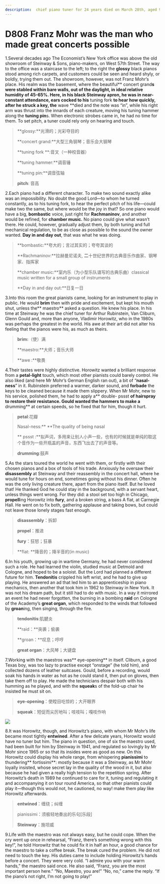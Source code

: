 ```yaml
---
description:  chief piano tuner for 24 years died on March 28th, aged 94
---
```


# D808 Franz Mohr was the man who made great concerts possible
1.Several decades ago The Economist’s New York office was above the old showroom of Steinway & Sons, piano-makers, on West 57th Street. The way to the office was a staircase to the left; to the right the **glossy** black pianos stood among rich carpets, and customers could be seen and heard shyly, or boldly, trying them out.
The showroom, however, was not Franz Mohr’s place. His realm was the basement, where the beautiful** concert grand**s were stabled within bare walls, out of the daylight, in ideal relative humidity of 45-65%. Here, in his black Steinway apron, he was in near-constant attendance, ears cocked to his** tuning fork **to hear how quickly, after he struck a key, the** wave **died and the note was “in”, while his right arm was thrust into the innards of each creature, moving his tuning hammer along the **tuning pin**s. When electronic strobes came in, he had no time for them. To set pitch, a tuner could rely only on hearing and touch.

> **glossy:**光滑的；光彩夺目的
 > 
> **concert grand:**大型三角钢琴；音乐会大钢琴
 > 
> **tuning fork **:音叉（一种校音器）
 > 
> **tuning hammer:**调音锤
 > 
> **tuning pin:**调音弦轴
 > 
> **pitch**: 音高
 > 

2.Each piano had a different character. To make two sound exactly alike was an impossibility. No doubt the good Lord—to whom he turned constantly, as to his tuning fork, to hear the perfect pitch of his life—could make two the same, but where would be the joy in that? So one piano would have a big, **bombastic** voice, just right for **Rachmaninov**, and another would be refined, for **chamber music.** No piano could give what wasn’t there. He could, however, gradually adjust them, by both tuning and full mechanical regulation, to be as close as possible to the sound the owner wanted. **Day in and day out**, that was what he was doing.

> **bombastic:**夸大的；言过其实的；夸夸其谈的
 > 
> **Rachmaninov:**拉赫曼尼诺夫, **二**十世纪世界的古典音乐作曲家、钢琴家、指挥家
 > 
> **chamber music:**室内乐（为小型乐队谱写的古典乐曲）classical music written for a small group of instruments
 > 
> **Day in and day out:**日复一日
 > 

3.Into this room the great pianists came, looking for an instrument to play in public. He would **brim** then with pride and excitement, but kept his mouth shut, unless the** maestro** asked a question. He knew his place. In his time at Steinway he was the chief tuner for Arthur Rubinstein, Van Cliburn, Glenn Gould and, more than anyone, Vladimir Horowitz, who in the 1980s was perhaps the greatest in the world. His awe at their art did not alter his feeling that the pianos were his, as much as theirs.

> **brim:**（使）满
 > 
> **maestro:**大师；音乐大师
 > 
> **awe :**敬畏
 > 

4.Their tastes were highly distinctive. Horowitz wanted a brilliant response from a **petal-light** touch, which most other pianists could barely control. He also liked (and here Mr Mohr’s German English ran out), a bit of “**nasal-ness**” in it. Rubinstein preferred a warmer, darker sound, and **forbade** the keys to be cleaned because it made them slippery. When Mr Mohr, new to his service, polished them, he had to apply a** double- pssst **of hairspray to restore their resistance. Gould wanted the hammers to make a** drumming** at certain speeds, so he fixed that for him, though it hurt.

> **petal**:花瓣
 > 
> Nasal-ness:** **The quality of being nasal
 > 
> ** pssst :**拟声词，多用来让别人小声一些，也有的时候就是单纯的取这个音作为一些开瓶盖的声音，东西飞出去了的声音等。
 > 
> **drumming**:鼓声
 > 

5.As the stars toured the world he went with them, or firstly with their chosen pianos and a box of tools of his trade. Anxiously he oversaw their **disassembly** at Steinway and their reassembly in the concert hall, where he would tune for hours on end, sometimes going without his dinner. Often he was the only living creature there, apart from the piano itself. But he loved that! He thanked God he could stay in the background, with a servant heart, unless things went wrong. For they did: a stool set too high in Chicago, **propell**ing Horowitz into **fury**, and a broken string, a bass A flat, at Carnegie Hall. He went on to fix both, gathering applause and taking bows, but could not leave those lonely stages fast enough.

> **disassembly**：拆卸
 > 
> **propel**：推进
 > 
> **fury**：狂怒；狂暴
 > 
> **flat: **降音的；降半音的(in music)
 > 

6.In his youth, growing up in wartime Germany, he had never considered such a role. He had learned the violin, studied music at Detmold and Cologne, and hoped to be a soloist. But the Lord had planned a different future for him. **Tendonitis** crippled his left wrist, and he had to give up playing. He answered an ad that led him to an apprenticeship in piano mechanics, then another that took him in 1962 to Steinway in New York. It was not his dream path, but it still had to do with music. In a way it mirrored an event he had never forgotten, the burning in a bombing **raid** on Cologne of the Academy’s **great organ**, which responded to the winds that followed by **groan**ing, then singing, through the fire.

> **tendonitis**:肌腱炎
 > 
> **raid：**突袭；偷袭
 > 
> **groan：**叹息；哼哼
 > 
> **great organ**：大风琴；大键盘
 > 

7.Working with the maestros was** eye-opening** in itself. Cliburn, a good Texas boy, was too lazy to practise except “onstage” (he told him), and collected dozens of leather suitcases. Gould, before a recording, would soak his hands in water as hot as he could stand it, then put on gloves, then take them off to play. He made the technicians despair both with his humming as he played, and with the **squeak**s of the fold-up chair he insisted he must sit on.

> **eye-opening**：使瞠目吃惊的；大开眼界
 > 
> **squeak**：短促而尖厉地叫；吱吱叫；嘎吱作响
 > 

![](./archive/img/boxcnJaGmNI0HgNnKQnRPgdE3gf.png)

8.It was Horowitz, though, and Horowitz’s piano, with whom Mr Mohr’s life became most tightly **entwined**. After a few delicate years, Horowitz would have no tuner but him. The piano in question, one of six the maestro used, had been built for him by Steinway in 1941, and regulated so lovingly by Mr Mohr since 1965 or so that its insides were as good as new. On this Horowitz could display his whole range, from whispering **pianissimi** to thundering** fortissimi**: mostly because it was a Steinway, as Mr Mohr loyally insisted, whose secret lay in the quality of the wood in it, but also because he had given a really high tension to the repetition spring. After Horowitz’s death in 1989 he continued to care for it, tuning and regulating it and accompanying it on tour round America, so that other pianists could play it—though this would not, he cautioned, no way! make them play like Horowitz afterwards.

> **entwined**：缠绕；纠缠
 > 
> pianissimi：须极轻地奏出的乐句[乐段]
 > 
> **Steinway**：施坦威
 > 

9.Life with the maestro was not always easy, but he could cope. When the cry went up once in rehearsal, “Franz, there’s something wrong with this key!”, he told Horowitz that he could fix it in half an hour, a good chance for the maestro to take a coffee break. The break cured the problem. He did not need to touch the key.
His duties came to include holding Horowitz’s hands before a concert. They were very cold. “I admire you with your warm hands,” the maestro said once. He also said, “Franz, you are the most important person here.” “No, Maestro, you are!” “No, no,” came the reply. “If the piano’s not right, I’m not going to play!”

